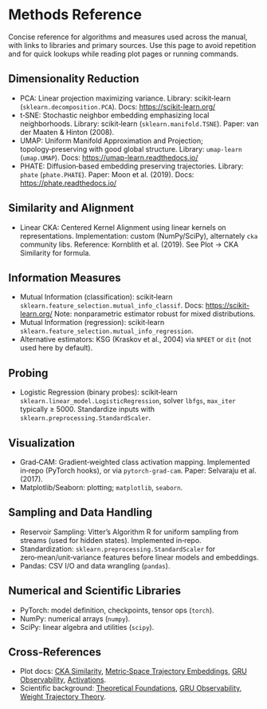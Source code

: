 # Methods Reference

Concise reference for algorithms and measures used across the manual, with links to libraries and primary sources. Use this page to avoid repetition and for quick lookups while reading plot pages or running commands.

## Dimensionality Reduction

- PCA: Linear projection maximizing variance. Library: scikit‑learn (`sklearn.decomposition.PCA`). Docs: https://scikit-learn.org/
- t‑SNE: Stochastic neighbor embedding emphasizing local neighborhoods. Library: scikit‑learn (`sklearn.manifold.TSNE`). Paper: van der Maaten & Hinton (2008).
- UMAP: Uniform Manifold Approximation and Projection; topology‑preserving with good global structure. Library: `umap-learn` (`umap.UMAP`). Docs: https://umap-learn.readthedocs.io/
- PHATE: Diffusion‑based embedding preserving trajectories. Library: `phate` (`phate.PHATE`). Paper: Moon et al. (2019). Docs: https://phate.readthedocs.io/

## Similarity and Alignment

- Linear CKA: Centered Kernel Alignment using linear kernels on representations. Implementation: custom (NumPy/SciPy), alternately `cka` community libs. Reference: Kornblith et al. (2019). See Plot → CKA Similarity for formula.

## Information Measures

- Mutual Information (classification): scikit‑learn `sklearn.feature_selection.mutual_info_classif`. Docs: https://scikit-learn.org/ Note: nonparametric estimator robust for mixed distributions.
- Mutual Information (regression): scikit‑learn `sklearn.feature_selection.mutual_info_regression`.
- Alternative estimators: KSG (Kraskov et al., 2004) via `NPEET` or `dit` (not used here by default).

## Probing

- Logistic Regression (binary probes): scikit‑learn `sklearn.linear_model.LogisticRegression`, solver `lbfgs`, `max_iter` typically ≥ 5000. Standardize inputs with `sklearn.preprocessing.StandardScaler`.

## Visualization

- Grad‑CAM: Gradient‑weighted class activation mapping. Implemented in‑repo (PyTorch hooks), or via `pytorch-grad-cam`. Paper: Selvaraju et al. (2017).
- Matplotlib/Seaborn: plotting; `matplotlib`, `seaborn`.

## Sampling and Data Handling

- Reservoir Sampling: Vitter’s Algorithm R for uniform sampling from streams (used for hidden states). Implemented in‑repo.
- Standardization: `sklearn.preprocessing.StandardScaler` for zero‑mean/unit‑variance features before linear models and embeddings.
- Pandas: CSV I/O and data wrangling (`pandas`).

## Numerical and Scientific Libraries

- PyTorch: model definition, checkpoints, tensor ops (`torch`).
- NumPy: numerical arrays (`numpy`).
- SciPy: linear algebra and utilities (`scipy`).

## Cross‑References

- Plot docs: [CKA Similarity](../manual/plots/cka), [Metric‑Space Trajectory Embeddings](../manual/plots/trajectory_metric_space), [GRU Observability](../manual/plots/gru_observability), [Activations](../manual/plots/activations).
- Scientific background: [Theoretical Foundations](../scientific/theoretical_foundations), [GRU Observability](../scientific/gru_observability_literature), [Weight Trajectory Theory](../scientific/weight_embeddings_theory).
